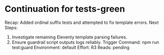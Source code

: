 # Continuation for tests-green

Recap: Added ordinal suffix tests and attempted to fix template errors.
Next Steps:
1. Investigate remaining Eleventy template parsing failures.
2. Ensure guardrail script outputs logs reliably.
Trigger Command: npm run test:guard
Environment: default
Effort: R3
Reads: pending
